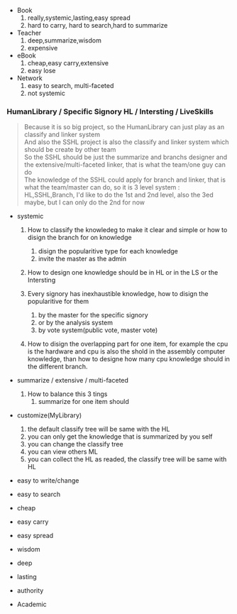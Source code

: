 - Book
    1. really,systemic,lasting,easy spread
    2. hard to carry, hard to search,hard to summarize
- Teacher
    1. deep,summarize,wisdom
    1. expensive
- eBook
    1. cheap,easy carry,extensive
    1. easy lose
- Network
    1. easy to search, multi-faceted
    1. not systemic

### HumanLibrary / Specific Signory HL / Intersting / LiveSkills 
> Because it is so big project, so the HumanLibrary can just play as an classify and linker system  
> And also the SSHL project is also the classify and linker system which should be create by other team  
> So the SSHL should be just the summarize and branchs designer and the extensive/multi-faceted linker, that is what the team/one guy can do  
> The knowledge of the SSHL could apply for branch and linker, that is what the team/master can do, so it is 3 level system : HL,SSHL,Branch, I'd like to do the 1st and 2nd level, also the 3ed maybe, but I can only do the 2nd for now

- systemic
    1. How to classify the knowledeg to make it clear and simple or how to disign the branch for on knowledge
        1. disign the popularitive type for each knowledge
        1. invite the master as the admin
    1. How to design one knowledge should be in HL or in the LS or the Intersting
    1. Every signory has inexhaustible knowledge, how to disign the popularitive for them
        1. by the master for the specific signory
        1. or by the analysis system
        1. by vote system(public vote, master vote)
    
    1. How to disign the overlapping part for one item, for example the cpu is the hardware and cpu is also the shold in the assembly computer knowledge, than how to designe how many cpu knowledge should in the different branch.
    
- summarize / extensive / multi-faceted
    1. How to balance this 3 tings
        1. summarize for one item should
- customize(MyLibrary)
    1. the default classify tree will be same with the HL
    1. you can only get the knowledge that is summarized by you self
    1. you can change the classify tree
    1. you can view others ML
    1. you can collect the HL as readed, the classify tree will be same with HL
- easy to write/change
- easy to search
- cheap
- easy carry
- easy spread
- wisdom
- deep
- lasting
- authority
- Academic

